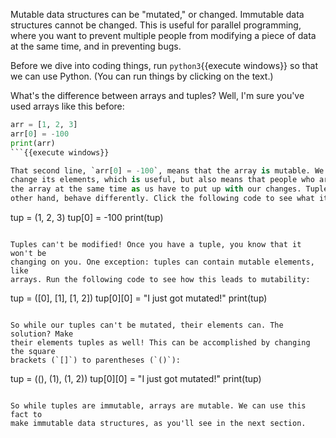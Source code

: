 Mutable data structures can be "mutated," or changed. Immutable data
structures cannot be changed. This is useful for parallel programming, where
you want to prevent multiple people from modifying a piece of data at the same time, and in preventing bugs.

Before we dive into coding things, run `python3`{{execute windows}} so that we can use Python. (You can run things by clicking on the text.)

What's the difference between arrays and tuples? Well, I'm sure you've used arrays like this before:

```python
arr = [1, 2, 3]
arr[0] = -100
print(arr)
```{{execute windows}}

That second line, `arr[0] = -100`, means that the array is mutable. We can
change its elements, which is useful, but also means that people who are using
the array at the same time as us have to put up with our changes. Tuples, on the
other hand, behave differently. Click the following code to see what it does:

```
tup = (1, 2, 3)
tup[0] = -100
print(tup)
```{{execute windows}}

Tuples can't be modified! Once you have a tuple, you know that it won't be
changing on you. One exception: tuples can contain mutable elements, like
arrays. Run the following code to see how this leads to mutability:

```
tup = ([0], [1], [1, 2])
tup[0][0] = "I just got mutated!"
print(tup)
```{{execute windows}}

So while our tuples can't be mutated, their elements can. The solution? Make
their elements tuples as well! This can be accomplished by changing the square
brackets (`[]`) to parentheses (`()`):

```
tup = ((), (1), (1, 2))
tup[0][0] = "I just got mutated!"
print(tup)
```{{execute windows}}

So while tuples are immutable, arrays are mutable. We can use this fact to
make immutable data structures, as you'll see in the next section.
